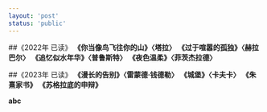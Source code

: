 ```yaml
---
layout: 'post'
status: 'public'
---
```

##《2022年 已读》
**《你当像鸟飞往你的山》〈塔拉〉**
**《过于喧嚣的孤独》〈赫拉巴尔〉**
**《追忆似水年华》〈普鲁斯特〉**
**《夜色温柔》〈菲茨杰拉德〉**

##《2023年 已读》
**《漫长的告别》〈雷蒙德·钱德勒〉**
**《城堡》〈卡夫卡〉**
**《朱熹家书》**
**《苏格拉底的申辩》**

**abc**
